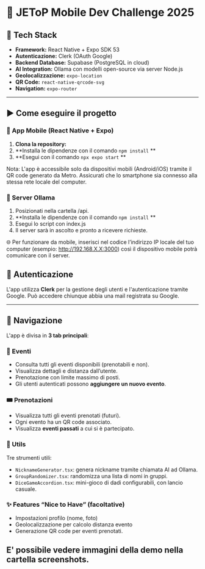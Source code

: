 # 🎉 JEToP Mobile Dev Challenge 2025 

## 🚀 Tech Stack

- **Framework:** React Native + Expo SDK 53
- **Autenticazione:** Clerk (OAuth Google)
- **Backend Database:** Supabase (PostgreSQL in cloud)
- **AI Integration:** Ollama con modelli open-source via server Node.js
- **Geolocalizzazione:** `expo-location`
- **QR Code:** `react-native-qrcode-svg`
- **Navigation:** `expo-router`

---


## ▶️ Come eseguire il progetto

### 📱 App Mobile (React Native + Expo)

1. **Clona la repository:**
2. **Installa le dipendenze con il comando `npm install` **
3. **Esegui con il comando `npx expo start` **

Nota: L'app è accessibile solo da dispositivi mobili (Android/iOS) tramite il QR code generato da Metro.
Assicurati che lo smartphone sia connesso alla stessa rete locale del computer.

### 🚀 Server Ollama 
1. Posizionati nella cartella /api.
2. **Installa le dipendenze con il comando `npm install` **
3. Esegui lo script con index.js
4. Il server sarà in ascolto e pronto a ricevere richieste.

🌐 Per funzionare da mobile, inserisci nel codice l’indirizzo IP locale del tuo computer
(esempio: http://192.168.X.X:3000) così il dispositivo mobile potrà comunicare con il server.

## 🔐 Autenticazione

L'app utilizza **Clerk** per la gestione degli utenti e l'autenticazione tramite Google. Può accedere chiunque abbia una mail registrata su Google.

---

## 🧭 Navigazione

L'app è divisa in **3 tab principali**:

### 📅 Eventi

- Consulta tutti gli eventi disponibili (prenotabili e non).
- Visualizza dettagli e distanza dall’utente.
- Prenotazione con limite massimo di posti.
- Gli utenti autenticati possono **aggiungere un nuovo evento**.

### 🎟 Prenotazioni

- Visualizza tutti gli eventi prenotati (futuri).
- Ogni evento ha un QR code associato.
- Visualizza **eventi passati** a cui si è partecipato.

### 🧰 Utils

Tre strumenti utili:

- `NicknameGenerator.tsx`: genera nickname tramite chiamata AI ad Ollama.
- `GroupRandomizer.tsx`: randomizza una lista di nomi in gruppi.
- `DiceGameAccordion.tsx`: mini-gioco di dadi configurabili, con lancio casuale.

### ✨ Features “Nice to Have” (facoltative)

- Impostazioni profilo (nome, foto)
- Geolocalizzazione per calcolo distanza evento
- Generazione QR code per eventi prenotati.


## E' possibile vedere immagini della demo nella cartella screenshots.